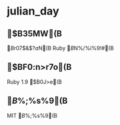 # julian_day

## $B35MW(B
$B%f%j%&%9F|$r07$&$?$a$N(B Ruby $B$N%/%i%9!#(B

## $BF0:n>r7o(B
Ruby 1.9 $B0J>e(B

## $B%i%$%;%s%9(B
MIT $B%i%$%;%s%9(B

